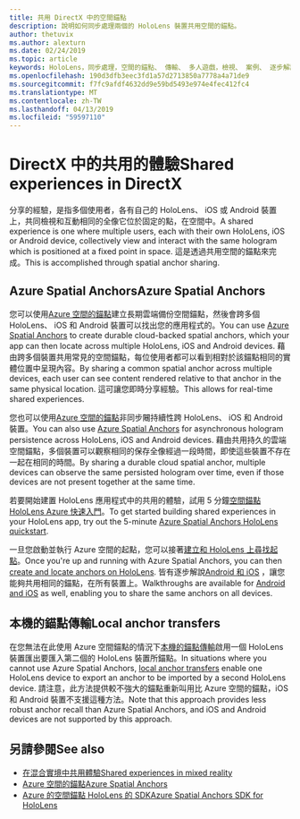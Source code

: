 ```yaml
---
title: 共用 DirectX 中的空間錨點
description: 說明如何同步處理兩個的 HoloLens 裝置共用空間的錨點。
author: thetuvix
ms.author: alexturn
ms.date: 02/24/2019
ms.topic: article
keywords: HoloLens，同步處理，空間的錨點、 傳輸、 多人遊戲，檢視、 案例、 逐步解說、 範例程式碼，Azure，Azure 空間的錨點，ASA
ms.openlocfilehash: 190d3dfb3eec3fd1a57d2713850a7778a4a71de9
ms.sourcegitcommit: f7fc9afdf4632dd9e59bd5493e974e4fec412fc4
ms.translationtype: MT
ms.contentlocale: zh-TW
ms.lasthandoff: 04/13/2019
ms.locfileid: "59597110"
---
```

# <a name="shared-experiences-in-directx"></a><span data-ttu-id="9cafc-104">DirectX 中的共用的體驗</span><span class="sxs-lookup"><span data-stu-id="9cafc-104">Shared experiences in DirectX</span></span>

<span data-ttu-id="9cafc-105">分享的經驗，是指多個使用者，各有自己的 HoloLens、 iOS 或 Android 裝置上，共同檢視和互動相同的全像它位於固定的點，在空間中。</span><span class="sxs-lookup"><span data-stu-id="9cafc-105">A shared experience is one where multiple users, each with their own HoloLens, iOS or Android device, collectively view and interact with the same hologram which is positioned at a fixed point in space.</span></span> <span data-ttu-id="9cafc-106">這是透過共用空間的錨點來完成。</span><span class="sxs-lookup"><span data-stu-id="9cafc-106">This is accomplished through spatial anchor sharing.</span></span>

## <a name="azure-spatial-anchors"></a><span data-ttu-id="9cafc-107">Azure Spatial Anchors</span><span class="sxs-lookup"><span data-stu-id="9cafc-107">Azure Spatial Anchors</span></span>

<span data-ttu-id="9cafc-108">您可以使用<a href="https://docs.microsoft.com/azure/spatial-anchors/overview" target="_blank">Azure 空間的錨點</a>建立長期雲端備份空間錨點，然後會跨多個 HoloLens、 iOS 和 Android 裝置可以找出您的應用程式的。</span><span class="sxs-lookup"><span data-stu-id="9cafc-108">You can use <a href="https://docs.microsoft.com/azure/spatial-anchors/overview" target="_blank">Azure Spatial Anchors</a> to create durable cloud-backed spatial anchors, which your app can then locate across multiple HoloLens, iOS and Android devices.</span></span>  <span data-ttu-id="9cafc-109">藉由跨多個裝置共用常見的空間錨點，每位使用者都可以看到相對於該錨點相同的實體位置中呈現內容。</span><span class="sxs-lookup"><span data-stu-id="9cafc-109">By sharing a common spatial anchor across multiple devices, each user can see content rendered relative to that anchor in the same physical location.</span></span>  <span data-ttu-id="9cafc-110">這可讓您即時分享經驗。</span><span class="sxs-lookup"><span data-stu-id="9cafc-110">This allows for real-time shared experiences.</span></span>

<span data-ttu-id="9cafc-111">您也可以使用<a href="https://docs.microsoft.com/azure/spatial-anchors/overview" target="_blank">Azure 空間的錨點</a>非同步闀持續性跨 HoloLens、 iOS 和 Android 裝置。</span><span class="sxs-lookup"><span data-stu-id="9cafc-111">You can also use <a href="https://docs.microsoft.com/azure/spatial-anchors/overview" target="_blank">Azure Spatial Anchors</a> for asynchronous hologram persistence across HoloLens, iOS and Android devices.</span></span>  <span data-ttu-id="9cafc-112">藉由共用持久的雲端空間錨點，多個裝置可以觀察相同的保存全像經過一段時間，即使這些裝置不存在一起在相同的時間。</span><span class="sxs-lookup"><span data-stu-id="9cafc-112">By sharing a durable cloud spatial anchor, multiple devices can observe the same persisted hologram over time, even if those devices are not present together at the same time.</span></span>

<span data-ttu-id="9cafc-113">若要開始建置 HoloLens 應用程式中的共用的體驗，試用 5 分鐘<a href="https://docs.microsoft.com/azure/spatial-anchors/quickstarts/get-started-hololens" target="_blank">空間錨點 HoloLens Azure 快速入門</a>。</span><span class="sxs-lookup"><span data-stu-id="9cafc-113">To get started building shared experiences in your HoloLens app, try out the 5-minute <a href="https://docs.microsoft.com/azure/spatial-anchors/quickstarts/get-started-hololens" target="_blank">Azure Spatial Anchors HoloLens quickstart</a>.</span></span>

<span data-ttu-id="9cafc-114">一旦您啟動並執行 Azure 空間的起點，您可以接著<a href="https://docs.microsoft.com/azure/spatial-anchors/concepts/create-locate-anchors-cpp-winrt" target="_blank">建立和 HoloLens 上尋找起點</a>。</span><span class="sxs-lookup"><span data-stu-id="9cafc-114">Once you're up and running with Azure Spatial Anchors, you can then <a href="https://docs.microsoft.com/azure/spatial-anchors/concepts/create-locate-anchors-cpp-winrt" target="_blank">create and locate anchors on HoloLens</a>.</span></span>  <span data-ttu-id="9cafc-115">皆有逐步解說<a href="https://docs.microsoft.com/azure/spatial-anchors/create-locate-anchors-overview" target="_blank">Android 和 iOS</a> ，讓您能夠共用相同的錨點，在所有裝置上。</span><span class="sxs-lookup"><span data-stu-id="9cafc-115">Walkthroughs are available for <a href="https://docs.microsoft.com/azure/spatial-anchors/create-locate-anchors-overview" target="_blank">Android and iOS</a> as well, enabling you to share the same anchors on all devices.</span></span>

## <a name="local-anchor-transfers"></a><span data-ttu-id="9cafc-116">本機的錨點傳輸</span><span class="sxs-lookup"><span data-stu-id="9cafc-116">Local anchor transfers</span></span>

<span data-ttu-id="9cafc-117">在您無法在此使用 Azure 空間錨點的情況下[本機的錨點傳輸](local-anchor-transfers-in-directx.md)啟用一個 HoloLens 裝置匯出要匯入第二個的 HoloLens 裝置所錨點。</span><span class="sxs-lookup"><span data-stu-id="9cafc-117">In situations where you cannot use Azure Spatial Anchors, [local anchor transfers](local-anchor-transfers-in-directx.md) enable one HoloLens device to export an anchor to be imported by a second HoloLens device.</span></span>  <span data-ttu-id="9cafc-118">請注意，此方法提供較不強大的錨點重新叫用比 Azure 空間的錨點，iOS 和 Android 裝置不支援這種方法。</span><span class="sxs-lookup"><span data-stu-id="9cafc-118">Note that this approach provides less robust anchor recall than Azure Spatial Anchors, and iOS and Android devices are not supported by this approach.</span></span>

## <a name="see-also"></a><span data-ttu-id="9cafc-119">另請參閱</span><span class="sxs-lookup"><span data-stu-id="9cafc-119">See also</span></span>
* [<span data-ttu-id="9cafc-120">在混合實境中共用體驗</span><span class="sxs-lookup"><span data-stu-id="9cafc-120">Shared experiences in mixed reality</span></span>](shared-experiences-in-mixed-reality.md)
* <span data-ttu-id="9cafc-121"><a href="https://docs.microsoft.com/azure/spatial-anchors" target="_blank">Azure 空間的錨點</a></span><span class="sxs-lookup"><span data-stu-id="9cafc-121"><a href="https://docs.microsoft.com/azure/spatial-anchors" target="_blank">Azure Spatial Anchors</a></span></span>
* <span data-ttu-id="9cafc-122"><a href="https://docs.microsoft.com/cpp/api/spatial-anchors/winrt/" target="_blank">Azure 的空間錨點 HoloLens 的 SDK</a></span><span class="sxs-lookup"><span data-stu-id="9cafc-122"><a href="https://docs.microsoft.com/cpp/api/spatial-anchors/winrt/" target="_blank">Azure Spatial Anchors SDK for HoloLens</a></span></span>